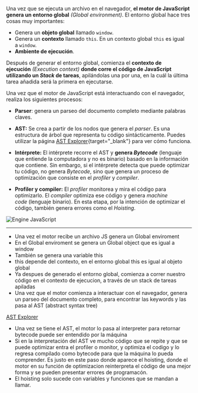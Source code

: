 
Una vez que se ejecuta un archivo en el navegador, **el motor de JavaScript genera un entorno global** _(Global environment)_. El entorno global hace tres cosas muy importantes:

- Genera un **objeto global** llamado `window`.
- Genera un **contexto** llamado `this`. En un contexto global `this` es igual a `window`.
- **Ambiente de ejecución**.

Después de generar el entorno global, comienza el **contexto de ejecución** _(Execution context)_ **donde corre el código de JavaScript utilizando un _Stack_ de tareas**, apilándolas una por una, en la cuál la última tarea añadida será la primera en ejecutarse.

Una vez que el motor de JavaScript está interactuando con el navegador, realiza los siguientes procesos:

- **Parser**: genera un parseo del documento completo mediante palabras claves.
    
- **AST:** Se crea a partir de los nodos que genera el _parser_. Es una estructura de árbol que representa tu código sintácticamente. Puedes utilizar la página [AST Explorer](https://astexplorer.net/){target="_blank"} para ver cómo funciona.
    
- **Intérprete:** El intérprete recorre el AST y **genera _Bytecode_** (lenguaje que entiende la computadora y no es binario) basado en la información que contiene. Sin embargo, si el intérprete detecta que puede optimizar tu código, no genera _Bytecode_, sino que genera un proceso de optimización que consiste en el _profiler_ y _compiler_.
    
- **Profiler y compiler:** El _profiler_ monitorea y mira el código para optimizarlo. El _compiler_ optimiza ese código y genera _machine code_ (lenguaje binario). En esta etapa, por la intención de optimizar el código, también genera errores como el _Hoisting_.
    

![Engine JavaScript](https://static.platzi.com/media/user_upload/Engine%20V8-7ee73612-fd87-42db-8b1d-2ec0d21d0d97.jpg)

---

- Una vez el motor recibe un archivo JS genera un Global enviroment
- En el Global enviroment se genera un Global object que es igual a window
- También se genera una variable this
- this depende del contexto, en el entorno global this es igual al objeto global
- Ya despues de generado el entorno global, comienza a correr nuestro código en el contexto de ejecucion, a través de un stack de tareas apiladas
- Una vez que el motor comienza a interactuar con el navegador, genera un parseo del documento completo, para encontrar las keywords y las pasa al AST (abstract syntax tree)

[AST Explorer](https://astexplorer.net/)

- Una vez se tiene el AST, el motor lo pasa al interpreter para retornar bytecode puede ser entendido por la máquina
- Si en la interpretación del AST ve mucho código que se repite y que se puede optimizar entra el profiler o monitor, y optimiza el codigo y lo regresa compilado como bytecode para que la máquina lo pueda comprender. Es justo en este paso donde aparece el hoisting, donde el motor en su función de optimizacion reinterpreta el código de una mejor forma y se pueden presentar errores de programacón.
- El hoisting solo sucede con variables y funciones que se mandan a llamar.